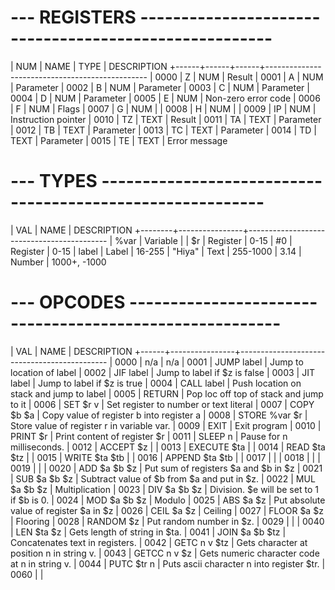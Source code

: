 # --- REGISTERS ------------------------------------------------------
| NUM  | NAME | TYPE | DESCRIPTION
+------+------+------+------------------------------------------------
| 0000 | Z    | NUM  | Result
| 0001 | A    | NUM  | Parameter
| 0002 | B    | NUM  | Parameter
| 0003 | C    | NUM  | Parameter
| 0004 | D    | NUM  | Parameter
| 0005 | E    | NUM  | Non-zero error code
| 0006 | F    | NUM  | Flags
| 0007 | G    | NUM  | 
| 0008 | H    | NUM  | 
| 0009 | IP   | NUM  | Instruction pointer
| 0010 | TZ   | TEXT | Result
| 0011 | TA   | TEXT | Parameter
| 0012 | TB   | TEXT | Parameter
| 0013 | TC   | TEXT | Parameter
| 0014 | TD   | TEXT | Parameter
| 0015 | TE   | TEXT | Error message

# --- TYPES ----------------------------------------------------------
| VAL    | NAME           | DESCRIPTION
+--------+----------------+-------------------------------------------
| %var   | Variable       | 
| $r     | Register       | 0-15
| #0     | Register       | 0-15
| label  | Label          | 16-255
| "Hiya" | Text           | 255-1000
| 3.14   | Number         | 1000+, -1000

# --- OPCODES --------------------------------------------------------
| VAL  | NAME           | DESCRIPTION
+------+----------------+---------------------------------------------
| 0000 | n/a            | n/a
| 0001 | JUMP label     | Jump to location of label
| 0002 | JIF label      | Jump to label if $z is false
| 0003 | JIT label      | Jump to label if $z is true
| 0004 | CALL label     | Push location on stack and jump to label
| 0005 | RETURN         | Pop loc off top of stack and jump to it 
| 0006 | SET $r v       | Set register to number or text literal 
| 0007 | COPY $b $a     | Copy value of register b into register a
| 0008 | STORE %var $r  | Store value of register r in variable var.
| 0009 | EXIT           | Exit program
| 0010 | PRINT $r       | Print content of register $r
| 0011 | SLEEP n        | Pause for n milliseconds.
| 0012 | ACCEPT $z      | 
| 0013 | EXECUTE $ta    | 
| 0014 | READ $ta $tz   | 
| 0015 | WRITE $ta $tb  | 
| 0016 | APPEND $ta $tb |
| 0017 |                |
| 0018 |                |
| 0019 |                |
| 0020 | ADD $a $b $z   | Put sum of registers $a and $b in $z
| 0021 | SUB $a $b $z   | Subtract value of $b from $a and put in $z.
| 0022 | MUL $a $b $z   | Multiplication
| 0023 | DIV $a $b $z   | Division. $e will be set to 1 if $b is 0.
| 0024 | MOD $a $b $z   | Modulo
| 0025 | ABS $a $z      | Put absolute value of register $a in $z
| 0026 | CEIL $a $z     | Ceiling
| 0027 | FLOOR $a $z    | Flooring
| 0028 | RANDOM $z      | Put random number in $z.
| 0029 |                |
| 0040 | LEN $ta $z     | Gets length of string in $ta.
| 0041 | JOIN $a $b $tz | Concatenates text in registers.
| 0042 | GETC n v $tz   | Gets character at position n in string v. 
| 0043 | GETCC n v $z   | Gets numeric character code at n in string v.
| 0044 | PUTC $tr n     | Puts ascii character n into register $tr.
| 0060 |                |
